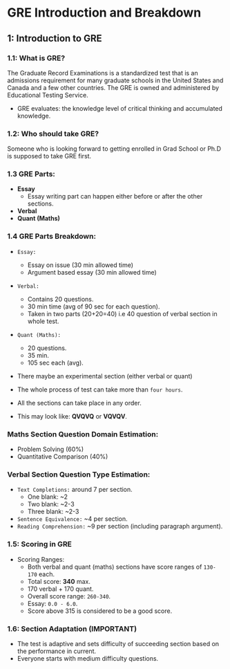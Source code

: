 # GRE Introduction and Breakdown

## 1: Introduction to GRE

### 1.1: What is GRE?
The Graduate Record Examinations is a standardized test that is an admissions requirement for many graduate schools in the United States and Canada and a few other countries. The GRE is owned and administered by Educational Testing Service.
- GRE evaluates: the knowledge level of critical thinking and accumulated knowledge.

### 1.2: Who should take GRE?
Someone who is looking forward to getting enrolled in Grad School or Ph.D is supposed to take GRE first.

### 1.3 GRE Parts:
- **Essay**
  - Essay writing part can happen either before or after the other sections.
- **Verbal**
- **Quant (Maths)**

### 1.4 GRE Parts Breakdown:
- `Essay:`
  - Essay on issue (30 min allowed time)
  - Argument based essay (30 min allowed time)

- `Verbal:`
  - Contains 20 questions.
  - 30 min time (avg of 90 sec for each question).
  - Taken in two parts (20+20=40) i.e 40 question of verbal section in whole test.

- `Quant (Maths):`
  - 20 questions.
  - 35 min.
  - 105 sec each (avg).

- There maybe an experimental section (either verbal or quant)
- The whole process of test can take more than `four hours`.
- All the sections can take place in any order.
- This may look like: **QVQVQ** or **VQVQV**.

### Maths Section Question Domain Estimation:
- Problem Solving (60%)
- Quantitative Comparison (40%)

### Verbal Section Question Type Estimation:
- `Text Completions:` around 7 per section.
  - One blank: ~2
  - Two blank: ~2-3
  - Three blank: ~2-3
- `Sentence Equivalence:` ~4 per section.
- `Reading Comprehension:` ~9 per section (including paragraph argument).

### 1.5: Scoring in GRE
- Scoring Ranges:
  - Both verbal and quant (maths) sections have score ranges of `130-170` each.
  - Total score: **340** max.
  - 170 verbal + 170 quant.
  - Overall score range: `260-340`.
  - Essay: `0.0 - 6.0`.
  - Score above 315 is considered to be a good score.


### 1.6: Section Adaptation (IMPORTANT)
- The test is adaptive and sets difficulty of succeeding section based on the performance in current.
- Everyone starts with medium difficulty questions.